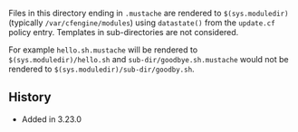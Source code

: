 Files in this directory ending in `.mustache` are rendered to
`$(sys.moduledir)` (typically `/var/cfengine/modules`) using `datastate()`
from the `update.cf` policy entry. Templates in sub-directories are not
considered.

For example `hello.sh.mustache` will be rendered to
`$(sys.moduledir)/hello.sh` and `sub-dir/goodbye.sh.mustache` would not be
rendered to `$(sys.moduledir)/sub-dir/goodby.sh`.

## History
- Added in 3.23.0
